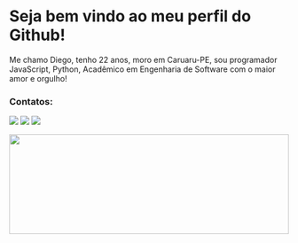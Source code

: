 # Seja bem vindo ao meu perfil do Github!

Me chamo Diego, tenho 22 anos, moro em Caruaru-PE, sou programador JavaScript, Python, Acadêmico em Engenharia de Software com o maior amor e orgulho!

### Contatos:


<a href="https://www.linkedin.com/in/diego-antonio-055602249/" target="_blank"><img loading="lazy" src="https://img.shields.io/badge/-LinkedIn-%230077B5?style=for-the-badge&logo=linkedin&logoColor=white" target="_blank"></a> 
<a href="https://api.whatsapp.com/send?phone=558194240566" target="_blank"><img loading="lazy" src="https://img.shields.io/badge/WhatsApp-25D366?style=for-the-badge&logo=whatsapp&logoColor=white"></a> 
<a href = "mailto:suporte.diegociara@gmail.com"><img loading="lazy" src="https://img.shields.io/badge/Gmail-D14836?style=for-the-badge&logo=gmail&logoColor=white" target="_blank"></a>

<img loading="lazy" height="180em" width="100%" src="https://github-readme-stats.vercel.app/api/top-langs/?username=DiegoCiara&layout=compact&langs_count=7&theme=dracula"/>

